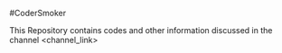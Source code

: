 #CoderSmoker

This Repository contains codes and other information discussed in the channel <channel_link>

